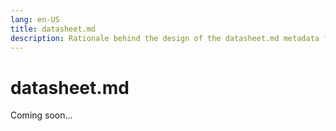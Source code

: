 ```yaml
---
lang: en-US
title: datasheet.md
description: Rationale behind the design of the datasheet.md metadata file
---
```


# datasheet.md

Coming soon...